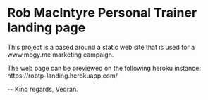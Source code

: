 # Rob MacIntyre Personal Trainer landing page

<p>This project is a based around a static web site that is used for a www.mogy.me marketing campaign.</p>
<p>The web page can be previewed on the following heroku instance: https://robtp-landing.herokuapp.com/</p>
--
Kind regards, Vedran.
